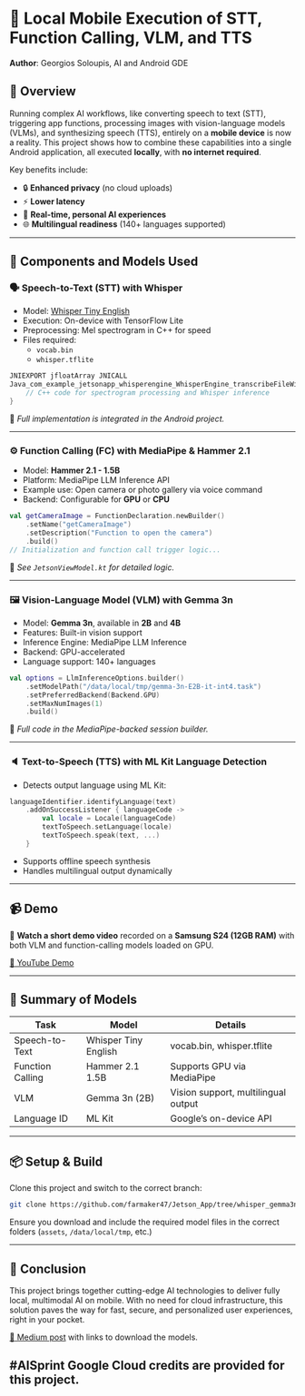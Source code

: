 
# 🧠 Local Mobile Execution of STT, Function Calling, VLM, and TTS  
**Author**: Georgios Soloupis, AI and Android GDE  

## 🚀 Overview
Running complex AI workflows, like converting speech to text (STT), triggering app functions, processing images with vision-language models (VLMs), and synthesizing speech (TTS), entirely on a **mobile device** is now a reality. This project shows how to combine these capabilities into a single Android application, all executed **locally**, with **no internet required**.

Key benefits include:
- 🔒 **Enhanced privacy** (no cloud uploads)
- ⚡ **Lower latency**
- 📱 **Real-time, personal AI experiences**
- 🌐 **Multilingual readiness** (140+ languages supported)

---

## 🧩 Components and Models Used

### 🗣️ Speech-to-Text (STT) with Whisper
- Model: [Whisper Tiny English](https://github.com/openai/whisper)
- Execution: On-device with TensorFlow Lite
- Preprocessing: Mel spectrogram in C++ for speed
- Files required:
  - `vocab.bin`
  - `whisper.tflite`

```cpp
JNIEXPORT jfloatArray JNICALL
Java_com_example_jetsonapp_whisperengine_WhisperEngine_transcribeFileWithMel(...) {
    // C++ code for spectrogram processing and Whisper inference
}
```

📍 *Full implementation is integrated in the Android project.*

---

### ⚙️ Function Calling (FC) with MediaPipe & Hammer 2.1
- Model: **Hammer 2.1 - 1.5B**
- Platform: MediaPipe LLM Inference API
- Example use: Open camera or photo gallery via voice command
- Backend: Configurable for **GPU** or **CPU**

```kotlin
val getCameraImage = FunctionDeclaration.newBuilder()
    .setName("getCameraImage")
    .setDescription("Function to open the camera")
    .build()
// Initialization and function call trigger logic...
```

📍 *See `JetsonViewModel.kt` for detailed logic.*

---

### 🖼️ Vision-Language Model (VLM) with Gemma 3n
- Model: **Gemma 3n**, available in **2B** and **4B**
- Features: Built-in vision support
- Inference Engine: MediaPipe LLM Inference
- Backend: GPU-accelerated
- Language support: 140+ languages

```kotlin
val options = LlmInferenceOptions.builder()
    .setModelPath("/data/local/tmp/gemma-3n-E2B-it-int4.task")
    .setPreferredBackend(Backend.GPU)
    .setMaxNumImages(1)
    .build()
```

📍 *Full code in the MediaPipe-backed session builder.*

---

### 🔈 Text-to-Speech (TTS) with ML Kit Language Detection
- Detects output language using ML Kit:
```kotlin
languageIdentifier.identifyLanguage(text)
    .addOnSuccessListener { languageCode ->
        val locale = Locale(languageCode)
        textToSpeech.setLanguage(locale)
        textToSpeech.speak(text, ...)
    }
```
- Supports offline speech synthesis
- Handles multilingual output dynamically

---

## 📹 Demo
🎥 **Watch a short demo video** recorded on a **Samsung S24 (12GB RAM)** with both VLM and function-calling models loaded on GPU.

[🔗 YouTube Demo](https://www.youtube.com/shorts/MvBJX54nkas)

---

## 🧪 Summary of Models
| Task              | Model                | Details                              |
|------------------|----------------------|--------------------------------------|
| Speech-to-Text   | Whisper Tiny English | vocab.bin, whisper.tflite            |
| Function Calling | Hammer 2.1 1.5B      | Supports GPU via MediaPipe           |
| VLM              | Gemma 3n (2B)        | Vision support, multilingual output  |
| Language ID      | ML Kit               | Google’s on-device API               |

---

## 📦 Setup & Build
Clone this project and switch to the correct branch:

```bash
git clone https://github.com/farmaker47/Jetson_App/tree/whisper_gemma3n_tts
```

Ensure you download and include the required model files in the correct folders (`assets`, `/data/local/tmp`, etc.)

---

## 🧭 Conclusion
This project brings together cutting-edge AI technologies to deliver fully local, multimodal AI on mobile. With no need for cloud infrastructure, this solution paves the way for fast, secure, and personalized user experiences, right in your pocket.

[🔗 Medium post](https://medium.com/p/d292259df780) with links to download the models.

## #AISprint Google Cloud credits are provided for this project.
